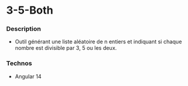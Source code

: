 # 3-5-Both
### Description
- Outil générant une liste aléatoire de n entiers et indiquant si chaque nombre est divisible par 3, 5 ou les deux.

### Technos
- Angular 14
